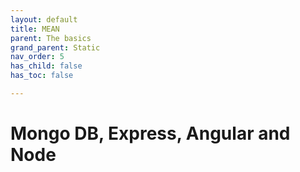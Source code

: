 ```yaml
---
layout: default
title: MEAN
parent: The basics
grand_parent: Static
nav_order: 5
has_child: false
has_toc: false

---
```


# Mongo DB, Express, Angular and  Node 